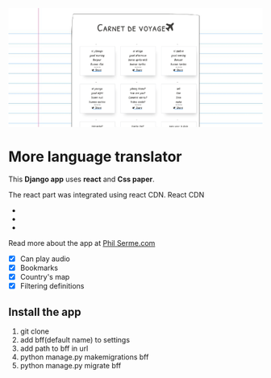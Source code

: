 ![Screenshot](/extra/travel.png?raw=true "Title")

# More language translator

This **Django app** uses **react** and **Css paper**.

The react part was integrated using react CDN.
React CDN

- <script src="https://unpkg.com/react@16/umd/react.production.min.js"></script>
- <script src="https://unpkg.com/react-dom@16/umd/react-dom.production.min.js"></script>
- <script src="https://unpkg.com/babel-standalone@6.15.0/babel.min.js"></script>

Read more about the app at [Phil Serme.com](https://www.philserme.com/post/13/)

* [x] Can play audio
* [x] Bookmarks
* [x] Country's map
* [x] Filtering definitions

## Install the app

1. git clone 
2. add bff(default name) to settings
3. add path to bff in url
4. python manage.py makemigrations bff
5. python manage.py migrate bff

